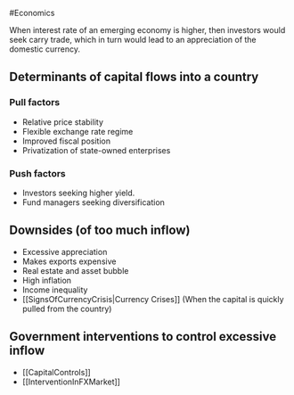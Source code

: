 #Economics 

When interest rate of an emerging economy is higher, then investors would seek carry trade, which in turn would lead to an appreciation of the domestic currency. 

## Determinants of capital flows into a country
### Pull factors
- Relative price stability
- Flexible exchange rate regime
- Improved fiscal position
- Privatization of state-owned enterprises
### Push factors
- Investors seeking higher yield.
- Fund managers seeking diversification 

## Downsides (of too much inflow)
- Excessive appreciation
- Makes exports expensive 
- Real estate and asset bubble
- High inflation
- Income inequality
- [[SignsOfCurrencyCrisis|Currency Crises]] (When the capital is quickly pulled from the country)

## Government interventions to control excessive inflow
- [[CapitalControls]]
- [[InterventionInFXMarket]]
